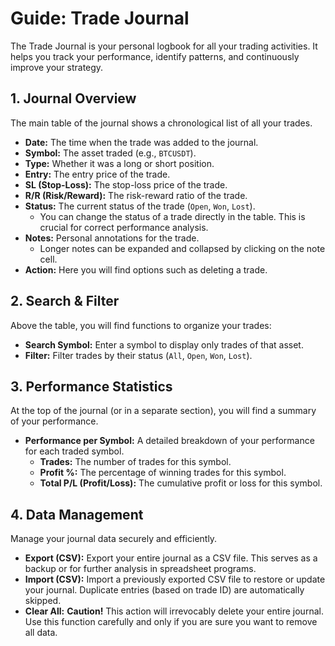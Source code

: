 # Guide: Trade Journal

The Trade Journal is your personal logbook for all your trading activities. It helps you track your performance, identify patterns, and continuously improve your strategy.

## 1. Journal Overview

The main table of the journal shows a chronological list of all your trades.

*   **Date:** The time when the trade was added to the journal.
*   **Symbol:** The asset traded (e.g., `BTCUSDT`).
*   **Type:** Whether it was a long or short position.
*   **Entry:** The entry price of the trade.
*   **SL (Stop-Loss):** The stop-loss price of the trade.
*   **R/R (Risk/Reward):** The risk-reward ratio of the trade.
*   **Status:** The current status of the trade (`Open`, `Won`, `Lost`).
    *   You can change the status of a trade directly in the table. This is crucial for correct performance analysis.
*   **Notes:** Personal annotations for the trade.
    *   Longer notes can be expanded and collapsed by clicking on the note cell.
*   **Action:** Here you will find options such as deleting a trade.

## 2. Search & Filter

Above the table, you will find functions to organize your trades:

*   **Search Symbol:** Enter a symbol to display only trades of that asset.
*   **Filter:** Filter trades by their status (`All`, `Open`, `Won`, `Lost`).

## 3. Performance Statistics

At the top of the journal (or in a separate section), you will find a summary of your performance.

*   **Performance per Symbol:** A detailed breakdown of your performance for each traded symbol.
    *   **Trades:** The number of trades for this symbol.
    *   **Profit %:** The percentage of winning trades for this symbol.
    *   **Total P/L (Profit/Loss):** The cumulative profit or loss for this symbol.

## 4. Data Management

Manage your journal data securely and efficiently.

*   **Export (CSV):** Export your entire journal as a CSV file. This serves as a backup or for further analysis in spreadsheet programs.
*   **Import (CSV):** Import a previously exported CSV file to restore or update your journal. Duplicate entries (based on trade ID) are automatically skipped.
*   **Clear All:** **Caution!** This action will irrevocably delete your entire journal. Use this function carefully and only if you are sure you want to remove all data.
